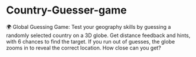 # Country-Guesser-game
🌍 Global Guessing Game: Test your geography skills by guessing a randomly selected country on a 3D globe. Get distance feedback and hints, with 6 chances to find the target. If you run out of guesses, the globe zooms in to reveal the correct location. How close can you get?
